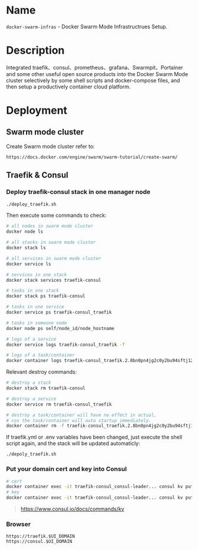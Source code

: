Name
====

`docker-swarm-infras`  -  Docker Swarm Mode Infrastructrues Setup.


Description
===========

Integrated traefik、consul、prometheus、grafana、Swarmpit、Portainer and some other useful open source products
into the Docker Swarm Mode cluster selectively by some shell scripts and docker-compose files, 
and then setup a productively container cloud platform.


Deployment
==========

## Swarm mode cluster

Create Swarm mode cluster refer to:
```
https://docs.docker.com/engine/swarm/swarm-tutorial/create-swarm/
```

## Traefik & Consul

### Deploy traefik-consul stack in one manager node

```bash
./deploy_traefik.sh
```

Then execute some commands to check:
```bash
# all nodes in swarm mode cluster
docker node ls

# all stacks in swarm mode cluster
docker stack ls

# all services in swarm mode cluster
docker service ls

# services in one stack
docker stack services traefik-consul

# tasks in one stack
docker stack ps traefik-consul

# tasks in one service
docker service ps traefik-consul_traefik

# tasks in someone node
docker node ps self/node_id/node_hostname

# logs of a service
docker service logs traefik-consul_traefik -f

# logs of a task/container
docker container logs traefik-consul_traefik.2.8bn0pn4jg2c0y2bu94sftj12l
```

Relevant destroy commands:
```bash
# destroy a stack
docker stack rm traefik-consul

# destroy a service
docker service rm traefik-consul_traefik

# destroy a task/container will have no effect in actual,
# cos the task/container will auto startup immediately.
docker container rm -f traefik-consul_traefik.2.8bn0pn4jg2c0y2bu94sftj12l
```

If traefik.yml or .env variables have been changed, just execute the shell script again,
and the stack will be updated automaticly:
```
./depoly_traefik.sh
```

### Put your domain cert and key into Consul

```bash
# cert
docker container exec -it traefik-consul_consul-leader... consul kv put traefik/tls/certificates/wildcard.$UI_DOMAIN/certFile  "your cert content"
# key
docker container exec -it traefik-consul_consul-leader... consul kv put traefik/tls/certificates/wildcard.$UI_DOMAIN/keyFile  "your key content"
```

> https://www.consul.io/docs/commands/kv

### Browser

```
https://traefik.$UI_DOMAIN
https://consul.$UI_DOMAIN
```

##


